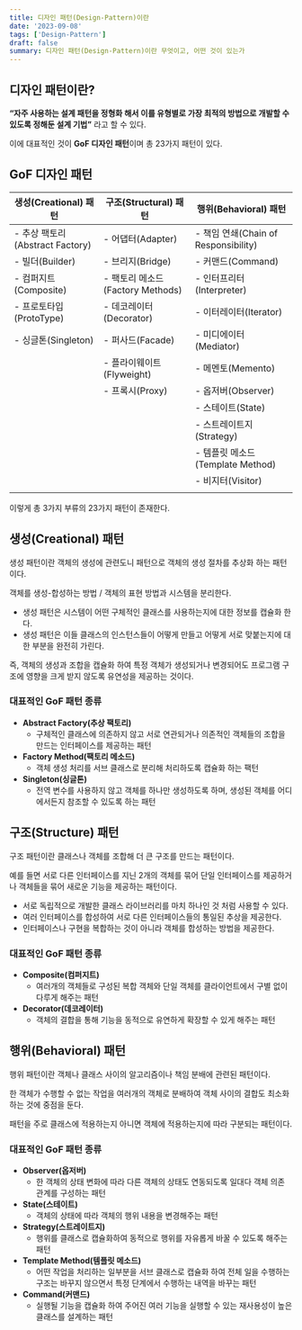 ```yaml
---
title: 디자인 패턴(Design-Pattern)이란
date: '2023-09-08'
tags: ['Design-Pattern']
draft: false
summary: 디자인 패턴(Design-Pattern)이란 무엇이고, 어떤 것이 있는가
---
```


## 디자인 패턴이란?

**“자주 사용하는 설계 패턴을 정형화 해서 이를 유형별로 가장 최적의 방법으로 개발할 수 있도록 정해둔 설계 기법”** 라고 할 수 있다.

이에 대표적인 것이 **GoF 디자인 패턴**이며 총 23가지 패턴이 있다.

## GoF 디자인 패턴

| 생성(Creational) 패턴 | 구조(Structural) 패턴 | 행위(Behavioral) 패턴 |
| --- | --- | --- |
| - 추상 팩토리(Abstract Factory) | - 어댑터(Adapter) | - 책임 연쇄(Chain of Responsibility)
| - 빌더(Builder) | - 브리지(Bridge) | - 커맨드(Command)
| - 컴퍼지트(Composite) | - 팩토리 메소드(Factory Methods) | - 인터프리터(Interpreter)
| - 프로토타입(ProtoType) | - 데코레이터(Decorator) | - 이터레이터(Iterator)
| - 싱글톤(Singleton) | - 퍼사드(Facade) | - 미디에이터(Mediator)
| | - 플라이웨이트(Flyweight) | - 메멘토(Memento)
| | - 프록시(Proxy) | - 옵저버(Observer)
| | | - 스테이트(State)
| | | - 스트레이트지(Strategy)
| | | - 템플릿 메소드(Template Method)
| | | - 비지터(Visitor) |
|  |  |

이렇게 총 3가지 부류의 23가지 패턴이 존재한다.

## 생성(Creational) 패턴

생성 패턴이란 객체의 생성에 관련도니 패턴으로 객체의 생성 절차를 추상화 하는 패턴이다.

객체를 생성-합성하는 방법 / 객체의 표현 방법과 시스템을 분리한다.

- 생성 패턴은 시스템이 어떤 구체적인 클래스를 사용하는지에 대한 정보를 캡슐화 한다.
- 생성 패턴은 이들 클래스의 인스턴스들이 어떻게 만들고 어떻게 서로 맞붙는지에 대한 부분을 완전히 가린다.

즉, 객체의 생성과 조합을 캡슐화 하여 특정 객체가 생성되거나 변경되어도 프로그램 구조에 영향을 크게 받지 않도록 유연성을 제공하는 것이다.

### 대표적인 GoF 패턴 종류

- **Abstract Factory(추상 팩토리)**
    - 구체적인 클래스에 의존하지 않고 서로 연관되거나 의존적인 객체들의 조합을 만드는 인터페이스를 제공하는 패턴
- **Factory Method(팩토리 메소드)**
    - 객체 생성 처리를 서브 클래스로 분리해 처리하도록 캡슐화 하는 팩턴
- **Singleton(싱글톤)**
    - 전역 변수를 사용하지 않고 객체를 하나만 생성하도록 하며, 생성된 객체를 어디에서든지 참조할 수 있도록 하는 패턴

## 구조(Structure) 패턴

구조 패턴이란 클래스나 객체를 조합해 더 큰 구조를 만드는 패턴이다.

예를 들면 서로 다른 인터페이스를 지닌 2개의 객체를 묶어 단일 인터페이스를 제공하거나 객체들을 묶어 새로운 기능을 제공하는 패턴이다.

- 서로 독립적으로 개발한 클래스 라이브러리를 마치 하나인 것 처럼 사용할 수 있다.
- 여러 인터페이스를 합성하여 서로 다른 인터페이스들의 통일된 추상을 제공한다.
- 인터페이스나 구현을 복합하는 것이 아니라 객체를 합성하는 방법을 제공한다.

### 대표적인 GoF 패턴 종류

- **Composite(컴퍼지트)**
    - 여러개의 객체들로 구성된 복합 객체와 단일 객체를 클라이언트에서 구별 없이 다루게 해주는 패턴
- **Decorator(데코레이터)**
    - 객체의 결합을 통해 기능을 동적으로 유연하게 확장할 수 있게 해주는 패턴

## 행위(Behavioral) 패턴

행위 패턴이란 객체나 클래스 사이의 알고리즘이나 책임 분배에 관련된 패턴이다.

한 객체가 수행할 수 없는 작업을 여러개의 객체로 분배하여 객체 사이의 결합도 최소화하는 것에 중점을 둔다.

패턴을 주로 클래스에 적용하는지 아니면 객체에 적용하는지에 따라 구분되는 패턴이다.

### 대표적인 GoF 패턴 종류

- **Observer(옵저버)**
    - 한 객체의 상태 변화에 따라 다른 객체의 상태도 연동되도록 일대다 객체 의존 관계를 구성하는 패턴
- **State(스테이트)**
    - 객체의 상태에 따라 객체의 행위 내용을 변경해주는 패턴
- **Strategy(스트레이트지)**
    - 행위를 클래스로 캡슐화하여 동적으로 행위를 자유롭게 바꿀 수 있도록 해주는 패턴
- **Template Method(템플릿 메소드)**
    - 어떤 작업을 처리하는 일부분을 서브 클래스로 캡슐화 하여 전체 일을 수행하는 구조는 바꾸지 않으면서 특정 단계에서 수행하는 내역을 바꾸는 패턴
- **Command(커맨드)**
    - 실행될 기능을 캡슐화 하여 주어진 여러 기능을 실행할 수 있는 재사용성이 높은 클래스를 설계하는 패턴